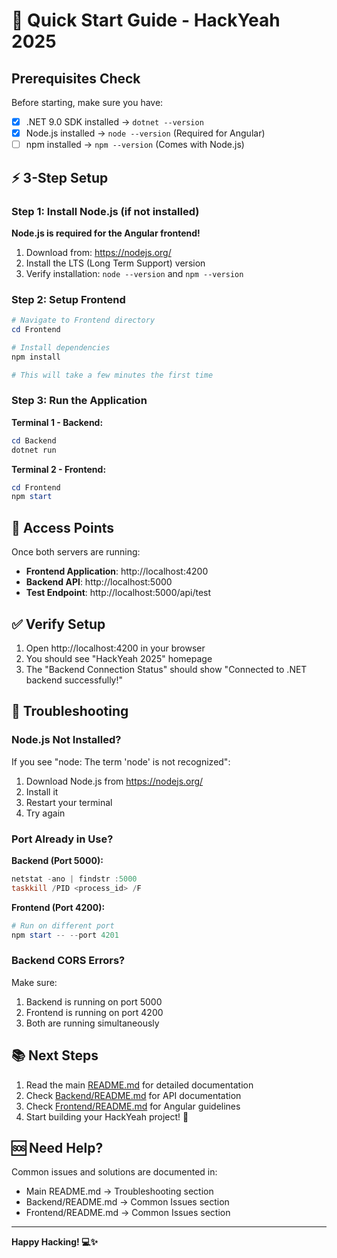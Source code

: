 # 🚀 Quick Start Guide - HackYeah 2025

## Prerequisites Check

Before starting, make sure you have:
- [x] .NET 9.0 SDK installed → `dotnet --version`
- [x] Node.js installed → `node --version` (Required for Angular)
- [ ] npm installed → `npm --version` (Comes with Node.js)

## ⚡ 3-Step Setup

### Step 1: Install Node.js (if not installed)

**Node.js is required for the Angular frontend!**

1. Download from: https://nodejs.org/
2. Install the LTS (Long Term Support) version
3. Verify installation: `node --version` and `npm --version`

### Step 2: Setup Frontend

```powershell
# Navigate to Frontend directory
cd Frontend

# Install dependencies
npm install

# This will take a few minutes the first time
```

### Step 3: Run the Application

**Terminal 1 - Backend:**
```powershell
cd Backend
dotnet run
```

**Terminal 2 - Frontend:**
```powershell
cd Frontend
npm start
```

## 🎯 Access Points

Once both servers are running:

- **Frontend Application**: http://localhost:4200
- **Backend API**: http://localhost:5000
- **Test Endpoint**: http://localhost:5000/api/test

## ✅ Verify Setup

1. Open http://localhost:4200 in your browser
2. You should see "HackYeah 2025" homepage
3. The "Backend Connection Status" should show "Connected to .NET backend successfully!"

## 🐛 Troubleshooting

### Node.js Not Installed?

If you see "node: The term 'node' is not recognized":
1. Download Node.js from https://nodejs.org/
2. Install it
3. Restart your terminal
4. Try again

### Port Already in Use?

**Backend (Port 5000):**
```powershell
netstat -ano | findstr :5000
taskkill /PID <process_id> /F
```

**Frontend (Port 4200):**
```powershell
# Run on different port
npm start -- --port 4201
```

### Backend CORS Errors?

Make sure:
1. Backend is running on port 5000
2. Frontend is running on port 4200
3. Both are running simultaneously

## 📚 Next Steps

1. Read the main [README.md](README.md) for detailed documentation
2. Check [Backend/README.md](Backend/README.md) for API documentation
3. Check [Frontend/README.md](Frontend/README.md) for Angular guidelines
4. Start building your HackYeah project! 🎉

## 🆘 Need Help?

Common issues and solutions are documented in:
- Main README.md → Troubleshooting section
- Backend/README.md → Common Issues section
- Frontend/README.md → Common Issues section

---

**Happy Hacking! 💻✨**
